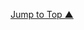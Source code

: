 <!-- START "Jump to Top"-->
<p align="right"  font-weight: 600; margin-top: 24px;">
  <a href="#table-of-contents" >Jump to Top ▲</a>
</p>
<!-- END "Jump to Top" -->

<!-- style="font-size: 16px; -->
<!-- style="text-decoration: none; color: #0366d6;" -->
